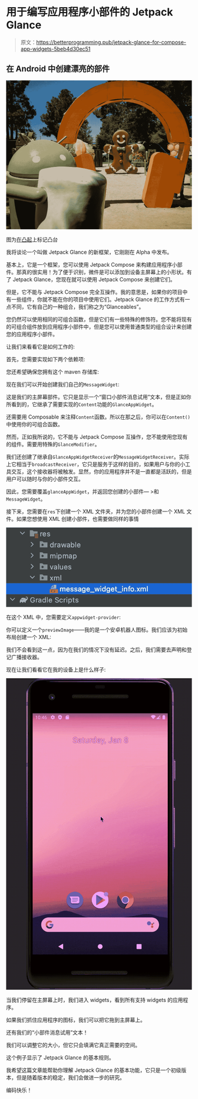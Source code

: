# 用于编写应用程序小部件的 Jetpack Glance

> 原文：<https://betterprogramming.pub/jetpack-glance-for-compose-app-widgets-5beb4d30ec51>

## 在 Android 中创建漂亮的部件

![](img/57077d582aad359911c64b071001b0a2.png)

图为[在](https://unsplash.com/@vork?utm_source=unsplash&utm_medium=referral&utm_content=creditCopyText)[凸起](https://unsplash.com/s/photos/android?utm_source=unsplash&utm_medium=referral&utm_content=creditCopyText)上标记凸台

我将谈论一个叫做 Jetpack Glance 的新框架，它刚刚在 Alpha 中发布。

基本上，它是一个框架，您可以使用 Jetpack Compose 来构建应用程序小部件。那真的很实用！为了便于识别，微件是可以添加到设备主屏幕上的小形状。有了 Jetpack Glance，您现在就可以使用 Jetpack Compose 来创建它们。

但是，它不能与 Jetpack Compose 完全互操作。我的意思是，如果你的项目中有一些组件，你就不能在你的项目中使用它们。Jetpack Glance 的工作方式有一点不同，它有自己的一种组合，我们称之为“Glanceables”。

您仍然可以使用相同的可组合函数，但是它们有一些特殊的修饰符。您不能将现有的可组合组件放到应用程序小部件中，但是您可以使用普通类型的组合设计来创建您的应用程序小部件。

让我们来看看它是如何工作的:

首先，您需要实现如下两个依赖项:

您还希望确保您拥有这个 maven 存储库:

现在我们可以开始创建我们自己的`MessageWidget`:

这是我们的主屏幕部件。它只是显示一个“窗口小部件消息试用”文本，但是正如你所看到的，它继承了需要实现的`Content`功能的`GlanceAppWidget`。

还需要用 Composable 来注释`Content`函数。所以在那之后，你可以在`Content()`中使用你的可组合函数。

然而，正如我所说的，它不能与 Jetpack Compose 互操作，您不能使用您现有的组件。需要用特殊的`GlanceModifier`。

我们还创建了继承自`GlanceAppWidgetReceiver`的`MessageWidgetReceiver`。实际上它相当于`broadcastReceiver`，它只是服务于这样的目的，如果用户与你的小工具交互，这个接收器将被触发。显然，你的应用程序并不是一直都是活跃的，但是用户可以随时与你的小部件交互。

因此，您需要覆盖`glanceAppWidget`，并返回您创建的小部件— >和`MessageWidget`。

接下来，您需要在`res`下创建一个 XML 文件夹，并为您的小部件创建一个 XML 文件。如果您想使用 XML 创建小部件，也需要做同样的事情

![](img/20ce71e0b5308c0700715daf472ea703.png)

在这个 XML 中，您需要定义`appwidget-provider`:

你可以定义一个`previewImage`——我的是一个安卓机器人图标。我们应该为初始布局创建一个 XML:

我们不会看到这一点，因为在我们的情况下没有延迟。之后，我们需要去声明和登记广播接收器。

现在让我们看看它在我的设备上是什么样子:

![](img/5ae68ad008aaed50e6f35a49639344ba.png)

当我们停留在主屏幕上时，我们进入 widgets，看到所有支持 widgets 的应用程序。

如果我们抓住应用程序的图标，我们可以把它拖到主屏幕上。

还有我们的“小部件消息试用”文本！

我们可以调整它的大小，但它只会填满它真正需要的空间。

这个例子显示了 Jetpack Glance 的基本规则。

我希望这篇文章能帮助你理解 Jetpack Glance 的基本功能，它只是一个初级版本，但是随着版本的稳定，我们会做进一步的研究。

编码快乐！